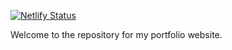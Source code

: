 [![Netlify Status](https://api.netlify.com/api/v1/badges/d3d864d2-2d65-4c50-87fb-57e21c76a319/deploy-status)](https://app.netlify.com/sites/jayinfo/deploys)

Welcome to the repository for my portfolio website.